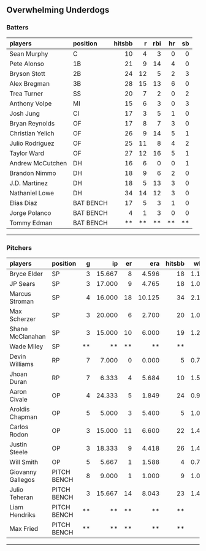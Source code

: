 ## Overwhelming Underdogs

### Batters

 
|players          |position  | hitsbb|  r| rbi| hr| sb| 
|:----------------|:---------|------:|--:|---:|--:|--:| 
|Sean Murphy      |C         |     10|  4|   3|  0|  0| 
|Pete Alonso      |1B        |     21|  9|  14|  4|  0| 
|Bryson Stott     |2B        |     24| 12|   5|  2|  3| 
|Alex Bregman     |3B        |     28| 15|  13|  6|  0| 
|Trea Turner      |SS        |     20|  7|   2|  0|  2| 
|Anthony Volpe    |MI        |     15|  6|   3|  0|  3| 
|Josh Jung        |CI        |     17|  3|   5|  1|  0| 
|Bryan Reynolds   |OF        |     17|  8|   7|  3|  0| 
|Christian Yelich |OF        |     26|  9|  14|  5|  1| 
|Julio Rodriguez  |OF        |     25| 11|   8|  4|  2| 
|Taylor Ward      |OF        |     27| 12|  16|  5|  1| 
|Andrew McCutchen |DH        |     16|  6|   0|  0|  1| 
|Brandon Nimmo    |DH        |     18|  9|   6|  2|  0| 
|J.D. Martinez    |DH        |     18|  5|  13|  3|  0| 
|Nathaniel Lowe   |DH        |     34| 14|  12|  3|  0| 
|Elias Diaz       |BAT BENCH |     17|  5|   3|  1|  0| 
|Jorge Polanco    |BAT BENCH |      4|  1|   3|  0|  0| 
|Tommy Edman      |BAT BENCH |     **| **|  **| **| **| 

* * *

### Pitchers

 
|players           |position    |  g|     ip| er|    era| hitsbb|  whip| so|  w| sv| 
|:-----------------|:-----------|--:|------:|--:|------:|------:|-----:|--:|--:|--:| 
|Bryce Elder       |SP          |  3| 15.667|  8|  4.596|     18| 1.149|  9|  1|  0| 
|JP Sears          |SP          |  3| 17.000|  9|  4.765|     18| 1.059| 13|  1|  0| 
|Marcus Stroman    |SP          |  4| 16.000| 18| 10.125|     34| 2.125| 13|  1|  0| 
|Max Scherzer      |SP          |  3| 20.000|  6|  2.700|     20| 1.000| 20|  1|  0| 
|Shane McClanahan  |SP          |  3| 15.000| 10|  6.000|     19| 1.267| 17|  0|  0| 
|Wade Miley        |SP          | **|     **| **|     **|     **|    **| **| **| **| 
|Devin Williams    |RP          |  7|  7.000|  0|  0.000|      5| 0.714| 14|  1|  6| 
|Jhoan Duran       |RP          |  7|  6.333|  4|  5.684|     10| 1.579| 10|  0|  5| 
|Aaron Civale      |OP          |  4| 24.333|  5|  1.849|     24| 0.986| 14|  2|  0| 
|Aroldis Chapman   |OP          |  5|  5.000|  3|  5.400|      5| 1.000| 10|  1|  1| 
|Carlos Rodon      |OP          |  3| 15.000| 11|  6.600|     22| 1.467| 13|  1|  0| 
|Justin Steele     |OP          |  3| 18.333|  9|  4.418|     26| 1.418| 19|  2|  0| 
|Will Smith        |OP          |  5|  5.667|  1|  1.588|      4| 0.706|  4|  0|  2| 
|Giovanny Gallegos |PITCH BENCH |  8|  9.000|  1|  1.000|      9| 1.000|  9|  1|  0| 
|Julio Teheran     |PITCH BENCH |  3| 15.667| 14|  8.043|     23| 1.468| 12|  0|  0| 
|Liam Hendriks     |PITCH BENCH | **|     **| **|     **|     **|    **| **| **| **| 
|Max Fried         |PITCH BENCH | **|     **| **|     **|     **|    **| **| **| **| 


* * *


